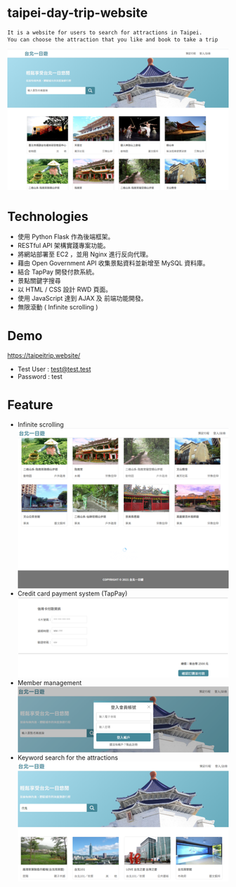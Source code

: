 # taipei-day-trip-website
```
It is a website for users to search for attractions in Taipei.
You can choose the attraction that you like and book to take a trip
```
![image](https://github.com/songlin1026/member/blob/main/taipeitripDemo/TaipeiTrip-Demo.png)
# Technologies
* 使用 Python Flask 作為後端框架。
* RESTful API 架構實踐專案功能。
* 將網站部署至 EC2 ，並用 Nginx 進行反向代理。
* 藉由 Open Government API 收集景點資料並新增至 MySQL 資料庫。
* 結合 TapPay 開發付款系統。
* 景點關鍵字搜尋
* 以 HTML / CSS  設計 RWD 頁面。
* 使用 JavaScript 達到 AJAX 及 前端功能開發。
* 無限滾動 ( Infinite scrolling ) 

# Demo
https://taipeitrip.website/
* Test User : test@test.test
* Password : test

# Feature
* Infinite scrolling  
![image](https://github.com/songlin1026/member/blob/main/taipeitripDemo/infinite-scrolling.png)
* Credit card payment system (TapPay)
![image](https://github.com/songlin1026/member/blob/main/taipeitripDemo/TapPay.png)
* Member management
![image](https://github.com/songlin1026/member/blob/main/taipeitripDemo/member.png)
* Keyword search for the attractions
![image](https://github.com/songlin1026/member/blob/main/taipeitripDemo/search.png)

